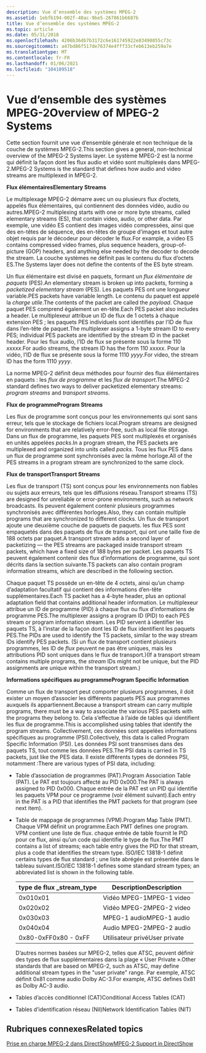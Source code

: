 ```yaml
---
description: Vue d’ensemble des systèmes MPEG-2
ms.assetid: 1ebfb194-002f-40ac-9be5-267861b6687b
title: Vue d’ensemble des systèmes MPEG-2
ms.topic: article
ms.date: 05/31/2018
ms.openlocfilehash: 4206b36db7b3172c6e161745922e83490855c73c
ms.sourcegitcommit: a47bd86f517de76374e4fff33cfeb613eb259a7e
ms.translationtype: MT
ms.contentlocale: fr-FR
ms.lasthandoff: 01/06/2021
ms.locfileid: "104109518"
---
```

# <a name="overview-of-mpeg-2-systems"></a><span data-ttu-id="fa5e9-103">Vue d’ensemble des systèmes MPEG-2</span><span class="sxs-lookup"><span data-stu-id="fa5e9-103">Overview of MPEG-2 Systems</span></span>

<span data-ttu-id="fa5e9-104">Cette section fournit une vue d’ensemble générale et non technique de la couche de systèmes MPEG-2.</span><span class="sxs-lookup"><span data-stu-id="fa5e9-104">This section gives a general, non-technical overview of the MPEG-2 Systems layer.</span></span> <span data-ttu-id="fa5e9-105">Le système MPEG-2 est la norme qui définit la façon dont les flux audio et vidéo sont multiplexés dans MPEG-2.</span><span class="sxs-lookup"><span data-stu-id="fa5e9-105">MPEG-2 Systems is the standard that defines how audio and video streams are multiplexed in MPEG-2.</span></span>

<span data-ttu-id="fa5e9-106">**Flux élémentaires**</span><span class="sxs-lookup"><span data-stu-id="fa5e9-106">**Elementary Streams**</span></span>

<span data-ttu-id="fa5e9-107">Le multiplexage MPEG-2 démarre avec un ou plusieurs flux d’octets, appelés flux élémentaires, qui contiennent des données vidéo, audio ou autres.</span><span class="sxs-lookup"><span data-stu-id="fa5e9-107">MPEG-2 multiplexing starts with one or more byte streams, called elementary streams (ES), that contain video, audio, or other data.</span></span> <span data-ttu-id="fa5e9-108">Par exemple, une vidéo ES contient des images vidéo compressées, ainsi que des en-têtes de séquence, des en-têtes de groupe d’images et tout autre objet requis par le décodeur pour décoder le flux.</span><span class="sxs-lookup"><span data-stu-id="fa5e9-108">For example, a video ES contains compressed video frames, plus sequence headers, group-of-picture (GOP) headers, and anything else needed by the decoder to decode the stream.</span></span> <span data-ttu-id="fa5e9-109">La couche systèmes ne définit pas le contenu du flux d’octets ES.</span><span class="sxs-lookup"><span data-stu-id="fa5e9-109">The Systems layer does not define the contents of the ES byte stream.</span></span>

<span data-ttu-id="fa5e9-110">Un flux élémentaire est divisé en paquets, formant un *flux élémentaire de paquets* (PES).</span><span class="sxs-lookup"><span data-stu-id="fa5e9-110">An elementary stream is broken up into packets, forming a *packetized elementary stream* (PES).</span></span> <span data-ttu-id="fa5e9-111">Les paquets PES ont une longueur variable.</span><span class="sxs-lookup"><span data-stu-id="fa5e9-111">PES packets have variable length.</span></span> <span data-ttu-id="fa5e9-112">Le contenu du paquet est appelé la *charge utile*.</span><span class="sxs-lookup"><span data-stu-id="fa5e9-112">The contents of the packet are called the *payload*.</span></span> <span data-ttu-id="fa5e9-113">Chaque paquet PES comprend également un en-tête.</span><span class="sxs-lookup"><span data-stu-id="fa5e9-113">Each PES packet also includes a header.</span></span> <span data-ttu-id="fa5e9-114">Le multiplexeur attribue un ID de flux de 1 octets à chaque extension PES ; les paquets PES individuels sont identifiés par l’ID de flux dans l’en-tête de paquet.</span><span class="sxs-lookup"><span data-stu-id="fa5e9-114">The multiplexer assigns a 1-byte stream ID to every PES; individual PES packets are identified by the stream ID in the packet header.</span></span> <span data-ttu-id="fa5e9-115">Pour les flux audio, l’ID de flux se présente sous la forme 110 *xxxxx*.</span><span class="sxs-lookup"><span data-stu-id="fa5e9-115">For audio streams, the stream ID has the form 110 *xxxxx*.</span></span> <span data-ttu-id="fa5e9-116">Pour la vidéo, l’ID de flux se présente sous la forme 1110 *yyyy*.</span><span class="sxs-lookup"><span data-stu-id="fa5e9-116">For video, the stream ID has the form 1110 *yyyy*.</span></span>

<span data-ttu-id="fa5e9-117">La norme MPEG-2 définit deux méthodes pour fournir des flux élémentaires en paquets : les *flux de programme* et les *flux de transport*.</span><span class="sxs-lookup"><span data-stu-id="fa5e9-117">The MPEG-2 standard defines two ways to deliver packetized elementary streams: *program streams* and *transport streams*.</span></span>

<span data-ttu-id="fa5e9-118">**Flux de programme**</span><span class="sxs-lookup"><span data-stu-id="fa5e9-118">**Program Streams**</span></span>

<span data-ttu-id="fa5e9-119">Les flux de programme sont conçus pour les environnements qui sont sans erreur, tels que le stockage de fichiers local.</span><span class="sxs-lookup"><span data-stu-id="fa5e9-119">Program streams are designed for environments that are relatively error-free, such as local file storage.</span></span> <span data-ttu-id="fa5e9-120">Dans un flux de programme, les paquets PES sont multiplexés et organisés en unités appelées *packs*.</span><span class="sxs-lookup"><span data-stu-id="fa5e9-120">In a program stream, the PES packets are multiplexed and organized into units called *packs*.</span></span> <span data-ttu-id="fa5e9-121">Tous les flux PES dans un flux de programme sont synchronisés avec la même horloge.</span><span class="sxs-lookup"><span data-stu-id="fa5e9-121">All of the PES streams in a program stream are synchronized to the same clock.</span></span>

<span data-ttu-id="fa5e9-122">**Flux de transport**</span><span class="sxs-lookup"><span data-stu-id="fa5e9-122">**Transport Streams**</span></span>

<span data-ttu-id="fa5e9-123">Les flux de transport (TS) sont conçus pour les environnements non fiables ou sujets aux erreurs, tels que les diffusions réseau.</span><span class="sxs-lookup"><span data-stu-id="fa5e9-123">Transport streams (TS) are designed for unreliable or error-prone environments, such as network broadcasts.</span></span> <span data-ttu-id="fa5e9-124">Ils peuvent également contenir plusieurs programmes synchronisés avec différentes horloges.</span><span class="sxs-lookup"><span data-stu-id="fa5e9-124">Also, they can contain multiple programs that are synchronized to different clocks.</span></span> <span data-ttu-id="fa5e9-125">Un flux de transport ajoute une deuxième couche de paquets de paquets. les flux PES sont empaquetés dans des paquets de flux de transport, qui ont une taille fixe de 188 octets par paquet.</span><span class="sxs-lookup"><span data-stu-id="fa5e9-125">A transport stream adds a second layer of packetizing — the PES streams are packaged inside transport stream packets, which have a fixed size of 188 bytes per packet.</span></span> <span data-ttu-id="fa5e9-126">Les paquets TS peuvent également contenir des flux d’informations de programme, qui sont décrits dans la section suivante.</span><span class="sxs-lookup"><span data-stu-id="fa5e9-126">TS packets can also contain program information streams, which are described in the following section.</span></span>

<span data-ttu-id="fa5e9-127">Chaque paquet TS possède un en-tête de 4 octets, ainsi qu’un champ d’adaptation facultatif qui contient des informations d’en-tête supplémentaires.</span><span class="sxs-lookup"><span data-stu-id="fa5e9-127">Each TS packet has a 4-byte header, plus an optional adaptation field that contains additional header information.</span></span> <span data-ttu-id="fa5e9-128">Le multiplexeur attribue un ID de programme (PID) à chaque flux ou flux d’informations de programme PES.</span><span class="sxs-lookup"><span data-stu-id="fa5e9-128">The multiplexer assigns a program ID (PID) to each PES stream or program information stream.</span></span> <span data-ttu-id="fa5e9-129">Les PID servent à identifier les paquets TS, à l’instar de la façon dont les ID de flux identifient les paquets PES.</span><span class="sxs-lookup"><span data-stu-id="fa5e9-129">The PIDs are used to identify the TS packets, similar to the way stream IDs identify PES packets.</span></span> <span data-ttu-id="fa5e9-130">(Si un flux de transport contient plusieurs programmes, les ID de *flux* peuvent ne pas être uniques, mais les attributions PID sont uniques dans le flux de transport.)</span><span class="sxs-lookup"><span data-stu-id="fa5e9-130">(If a transport stream contains multiple programs, the *stream* IDs might not be unique, but the PID assignments are unique within the transport stream.)</span></span>

<span data-ttu-id="fa5e9-131">**Informations spécifiques au programme**</span><span class="sxs-lookup"><span data-stu-id="fa5e9-131">**Program Specific Information**</span></span>

<span data-ttu-id="fa5e9-132">Comme un flux de transport peut comporter plusieurs programmes, il doit exister un moyen d’associer les différents paquets PES aux programmes auxquels ils appartiennent.</span><span class="sxs-lookup"><span data-stu-id="fa5e9-132">Because a transport stream can carry multiple programs, there must be a way to associate the various PES packets with the programs they belong to.</span></span> <span data-ttu-id="fa5e9-133">Cela s’effectue à l’aide de tables qui identifient les flux de programme.</span><span class="sxs-lookup"><span data-stu-id="fa5e9-133">This is accomplished using tables that identify the program streams.</span></span> <span data-ttu-id="fa5e9-134">Collectivement, ces données sont appelées informations spécifiques au programme (PSI).</span><span class="sxs-lookup"><span data-stu-id="fa5e9-134">Collectively, this data is called Program Specific Information (PSI).</span></span> <span data-ttu-id="fa5e9-135">Les données PSI sont transmises dans des paquets TS, tout comme les données PES.</span><span class="sxs-lookup"><span data-stu-id="fa5e9-135">The PSI data is carried in TS packets, just like the PES data.</span></span> <span data-ttu-id="fa5e9-136">Il existe différents types de données PSI, notamment :</span><span class="sxs-lookup"><span data-stu-id="fa5e9-136">There are various types of PSI data, including:</span></span>

-   <span data-ttu-id="fa5e9-137">Table d’association de programmes (PAT).</span><span class="sxs-lookup"><span data-stu-id="fa5e9-137">Program Association Table (PAT).</span></span> <span data-ttu-id="fa5e9-138">Le PAT est toujours affecté au PID 0x000.</span><span class="sxs-lookup"><span data-stu-id="fa5e9-138">The PAT is always assigned to PID 0x000.</span></span> <span data-ttu-id="fa5e9-139">Chaque entrée de la PAT est un PID qui identifie les paquets VPM pour ce programme (voir élément suivant).</span><span class="sxs-lookup"><span data-stu-id="fa5e9-139">Each entry in the PAT is a PID that identifies the PMT packets for that program (see next item).</span></span>
-   <span data-ttu-id="fa5e9-140">Table de mappage de programmes (VPM).</span><span class="sxs-lookup"><span data-stu-id="fa5e9-140">Program Map Table (PMT).</span></span> <span data-ttu-id="fa5e9-141">Chaque VPM définit un programme.</span><span class="sxs-lookup"><span data-stu-id="fa5e9-141">Each PMT defines one program.</span></span> <span data-ttu-id="fa5e9-142">VPM contient une liste de flux. chaque entrée de table fournit le PID pour ce flux, ainsi qu’un code qui identifie le type de flux.</span><span class="sxs-lookup"><span data-stu-id="fa5e9-142">The PMT contains a list of streams; each table entry gives the PID for that stream, plus a code that identifies the stream type.</span></span> <span data-ttu-id="fa5e9-143">ISO/IEC 13818-1 définit certains types de flux standard ; une liste abrégée est présentée dans le tableau suivant.</span><span class="sxs-lookup"><span data-stu-id="fa5e9-143">ISO/IEC 13818-1 defines some standard stream types; an abbreviated list is shown in the following table.</span></span>

    | <span data-ttu-id="fa5e9-144">type de flux \_</span><span class="sxs-lookup"><span data-stu-id="fa5e9-144">stream\_type</span></span> | <span data-ttu-id="fa5e9-145">Description</span><span class="sxs-lookup"><span data-stu-id="fa5e9-145">Description</span></span>  |
    |--------------|--------------|
    | <span data-ttu-id="fa5e9-146">0x01</span><span class="sxs-lookup"><span data-stu-id="fa5e9-146">0x01</span></span>         | <span data-ttu-id="fa5e9-147">Vidéo MPEG-1</span><span class="sxs-lookup"><span data-stu-id="fa5e9-147">MPEG-1 video</span></span> |
    | <span data-ttu-id="fa5e9-148">0x02</span><span class="sxs-lookup"><span data-stu-id="fa5e9-148">0x02</span></span>         | <span data-ttu-id="fa5e9-149">Vidéo MPEG-2</span><span class="sxs-lookup"><span data-stu-id="fa5e9-149">MPEG-2 video</span></span> |
    | <span data-ttu-id="fa5e9-150">0x03</span><span class="sxs-lookup"><span data-stu-id="fa5e9-150">0x03</span></span>         | <span data-ttu-id="fa5e9-151">MPEG-1 audio</span><span class="sxs-lookup"><span data-stu-id="fa5e9-151">MPEG-1 audio</span></span> |
    | <span data-ttu-id="fa5e9-152">0x04</span><span class="sxs-lookup"><span data-stu-id="fa5e9-152">0x04</span></span>         | <span data-ttu-id="fa5e9-153">Audio MPEG-2</span><span class="sxs-lookup"><span data-stu-id="fa5e9-153">MPEG-2 audio</span></span> |
    | <span data-ttu-id="fa5e9-154">0x80-0xFF</span><span class="sxs-lookup"><span data-stu-id="fa5e9-154">0x80 - 0xFF</span></span>  | <span data-ttu-id="fa5e9-155">Utilisateur privé</span><span class="sxs-lookup"><span data-stu-id="fa5e9-155">User private</span></span> |

    

     

    <span data-ttu-id="fa5e9-156">D’autres normes basées sur MPEG-2, telles que ATSC, peuvent définir des types de flux supplémentaires dans la plage « User Private ».</span><span class="sxs-lookup"><span data-stu-id="fa5e9-156">Other standards that are based on MPEG-2, such as ATSC, may define additional stream types in the "user private" range.</span></span> <span data-ttu-id="fa5e9-157">Par exemple, ATSC définit 0x81 comme audio Dolby AC-3.</span><span class="sxs-lookup"><span data-stu-id="fa5e9-157">For example, ATSC defines 0x81 as Dolby AC-3 audio.</span></span>

-   <span data-ttu-id="fa5e9-158">Tables d’accès conditionnel (CAT)</span><span class="sxs-lookup"><span data-stu-id="fa5e9-158">Conditional Access Tables (CAT)</span></span>
-   <span data-ttu-id="fa5e9-159">Tables d’identification réseau (Nil)</span><span class="sxs-lookup"><span data-stu-id="fa5e9-159">Network Identification Tables (NIT)</span></span>

## <a name="related-topics"></a><span data-ttu-id="fa5e9-160">Rubriques connexes</span><span class="sxs-lookup"><span data-stu-id="fa5e9-160">Related topics</span></span>

<dl> <dt>

[<span data-ttu-id="fa5e9-161">Prise en charge MPEG-2 dans DirectShow</span><span class="sxs-lookup"><span data-stu-id="fa5e9-161">MPEG-2 Support in DirectShow</span></span>](mpeg-2-support-in-directshow.md)
</dt> </dl>

 

 



